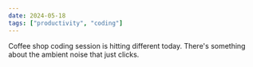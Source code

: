 ```yaml
---
date: 2024-05-18
tags: ["productivity", "coding"]
---
```


Coffee shop coding session is hitting different today. There's something about the ambient noise that just clicks.